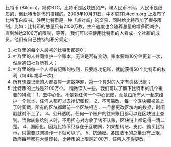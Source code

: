 比特币 (Bitcoin)，简称BTC。比特币是区块链资产，和人民币不同，人民币是纸质的，但比特币是代码搭建的。2008年10月31日，中本聪在bitcoin.org 上发布了比特币白皮书。注明比特币是一种「点对点」的交易，同时给比特币加了很多限制。比如：比特币的总量只有2100万枚，生产速度也会随着总量的增多而减少，直到触达2100万的限制，等等。
我们可以把使用比特币的人看成一个社群的成员。他们有自己独特的积分规定：
1. 社群里的每个人最初的比特币都是0；
2. 社群里的人共同维护一个账本，无论是否有变动，账本要每10分钟更新一次，然后通知社群所有人；
3. 社群里的每一个人都有记账的权利，只要成功记账，就能获得50个比特币的权利（每4年减半一次);
4. 所有想要记账的人都要算一道数学题，第一个算对的人才有资格记账；
5. 比特币的上线是2100万个。
稍微深入一些，我们可以了解下比特币的几个重要的特点：
1、去中心化。不依赖任何一个中心记账，而是由所有人一起来维护一个账本，任何人都可以去抢记账权。
2、不可篡改。每一个区块都被盖上了时间戳，所有的区块都跟前一个区块相连，一旦想更改区块内的数据，时间戳就对不上了。
3、公开透明。任何一个账户的往来账目都可以在区块链上查到。当你转账给别人时，不用担心对方收了钱不认账，区块链上都记得一清二楚。
4、国际化。因为比特币只存在于互联网，如果想转账、支付、购买比特币，只需要联网操作一下就可以了。
5、抗通胀。各国法币的总量没有上限，政府每年都在大量印钱，比特币的上限是2100万，任何人不得更改。